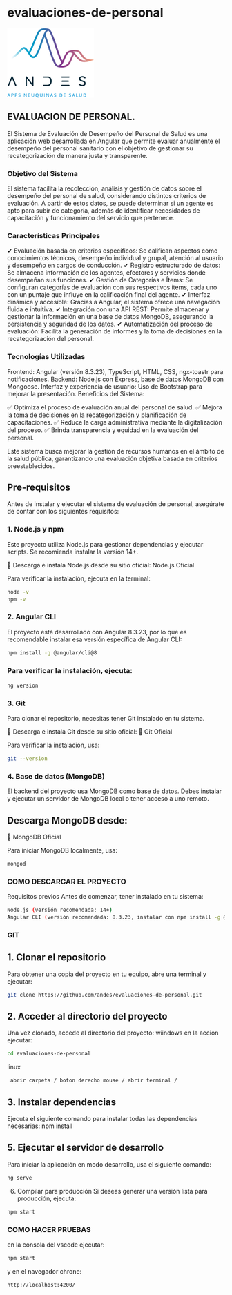 # evaluaciones-de-personal

![ANDES](https://github.com/andes/andes.github.io/raw/master/images/logo.png)

## 

## EVALUACION DE PERSONAL. 


El Sistema de Evaluación de Desempeño del Personal de Salud es una aplicación web desarrollada en Angular que permite evaluar anualmente el desempeño del personal sanitario con el objetivo de gestionar su recategorización de manera justa y transparente.

### Objetivo del Sistema
El sistema facilita la recolección, análisis y gestión de datos sobre el desempeño del personal de salud, considerando distintos criterios de evaluación. A partir de estos datos, se puede determinar si un agente es apto para subir de categoría, además de identificar necesidades de capacitación y funcionamiento del servicio que pertenece.

### Características Principales
✔ Evaluación basada en criterios específicos: Se califican aspectos como conocimientos técnicos, desempeño individual y grupal, atención al usuario y desempeño en cargos de conducción.
✔ Registro estructurado de datos: Se almacena información de los agentes, efectores y servicios donde desempeñan sus funciones.
✔ Gestión de Categorías e Ítems: Se configuran categorías de evaluación con sus respectivos ítems, cada uno con un puntaje que influye en la calificación final del agente.
✔ Interfaz dinámica y accesible: Gracias a Angular, el sistema ofrece una navegación fluida e intuitiva.
✔ Integración con una API REST: Permite almacenar y gestionar la información en una base de datos MongoDB, asegurando la persistencia y seguridad de los datos.
✔ Automatización del proceso de evaluación: Facilita la generación de informes y la toma de decisiones en la recategorización del personal.

### Tecnologías Utilizadas
Frontend: Angular (versión 8.3.23), TypeScript, HTML, CSS, ngx-toastr para notificaciones.
Backend: Node.js con Express, base de datos MongoDB con Mongoose.
Interfaz y experiencia de usuario: Uso de Bootstrap para mejorar la presentación.
Beneficios del Sistema:

✅ Optimiza el proceso de evaluación anual del personal de salud.
✅ Mejora la toma de decisiones en la recategorización y planificación de capacitaciones.
✅ Reduce la carga administrativa mediante la digitalización del proceso.
✅ Brinda transparencia y equidad en la evaluación del personal.

Este sistema busca mejorar la gestión de recursos humanos en el ámbito de la salud pública, garantizando una evaluación objetiva basada en criterios preestablecidos.

## Pre-requisitos 
Antes de instalar y ejecutar el sistema de evaluación de personal, asegúrate de contar con los siguientes requisitos:



### 1. Node.js y npm
Este proyecto utiliza Node.js para gestionar dependencias y ejecutar scripts. Se recomienda instalar la versión 14+.

🔹 Descarga e instala Node.js desde su sitio oficial:
   Node.js Oficial

Para verificar la instalación, ejecuta en la terminal:


```bash
node -v
npm -v
```


### 2. Angular CLI
El proyecto está desarrollado con Angular 8.3.23, por lo que es recomendable instalar esa versión específica de Angular CLI:


```bash
npm install -g @angular/cli@8
```

### Para verificar la instalación, ejecuta:

```bash
ng version
```

### 3. Git
Para clonar el repositorio, necesitas tener Git instalado en tu sistema.

🔹 Descarga e instala Git desde su sitio oficial:
🔗 Git Oficial

Para verificar la instalación, usa:

```bash
git --version
```

### 4. Base de datos (MongoDB)
El backend del proyecto usa MongoDB como base de datos. Debes instalar y ejecutar un servidor de MongoDB local o tener acceso a uno remoto.

## Descarga MongoDB desde:
🔗 MongoDB Oficial

Para iniciar MongoDB localmente, usa:

```bash
mongod
```


### COMO DESCARGAR EL PROYECTO


Requisitos previos
Antes de comenzar,  tener instalado en tu sistema:

```bash
Node.js (versión recomendada: 14+)
Angular CLI (versión recomendada: 8.3.23, instalar con npm install -g @angular/cli@8)
```

### GIT

## 1. Clonar el repositorio

Para obtener una copia del proyecto en tu equipo, abre una terminal y ejecutar:

```bash
git clone https://github.com/andes/evaluaciones-de-personal.git
```




## 2. Acceder al directorio del proyecto
Una vez clonado, accede al directorio del proyecto:
wiindows en la accion ejecutar:
```bash
cd evaluaciones-de-personal

```
linux
```bash
 abrir carpeta / boton derecho mouse / abrir terminal /
```

## 3. Instalar dependencias
Ejecuta el siguiente comando para instalar todas las dependencias necesarias:
npm install

## 5. Ejecutar el servidor de desarrollo
Para iniciar la aplicación en modo desarrollo, usa el siguiente comando:

```bash
ng serve
```

6. Compilar para producción 
Si deseas generar una versión lista para producción, ejecuta:

```bash
npm start
```


### COMO HACER PRUEBAS
en la consola del vscode ejecutar:

```bash
npm start 
```

 y en el navegador chrone: 
```bash
http://localhost:4200/
```
